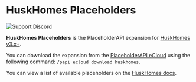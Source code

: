 # HuskHomes Placeholders
[![Support Discord](https://img.shields.io/discord/818135932103557162.svg?label=&logo=discord&logoColor=fff&color=7389D8&labelColor=6A7EC2)](https://discord.gg/tVYhJfyDWG)

**HuskHomes Placeholders** is the PlaceholderAPI expansion for [HuskHomes v3.x+](https://github.com/WiIIiam278/HuskHomes2).

You can download the expansion from the [PlaceholderAPI eCloud](https://api.extendedclip.com/expansions/huskhomes/) using the following command: `/papi ecloud download huskhomes`.

You can view a list of available placeholders on the [HuskHomes docs](https://william278.net/docs/huskhomes/Placeholders).
